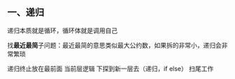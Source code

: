 ## 一、递归 
递归本质就是循环，循环体就是调用自己

找**最近最简**子问题：最近最简的意思类似最大公约数，如果拆的非常小，递归会非常繁琐

递归终止放在最前面
当前层逻辑
下探到新一层去（递归，if else）
扫尾工作
